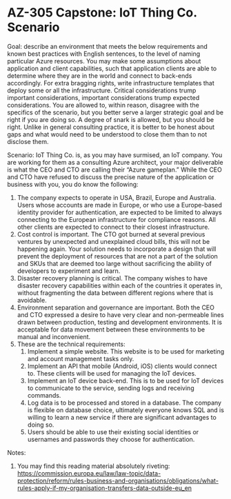 # AZ-305 Capstone: IoT Thing Co. Scenario

Goal: describe an environment that meets the below requirements and known best practices with English sentences, to the level of naming particular Azure resources. You may make some assumptions about application and client capabilities, such that application clients are able to determine where they are in the world and connect to back-ends accordingly. For extra bragging rights, write infrastructure templates that deploy some or all the infrastructure.
Critical considerations trump important considerations, important considerations trump expected considerations. You are allowed to, within reason, disagree with the specifics of the scenario, but you better serve a larger strategic goal and be right if you are doing so. A degree of snark is allowed, but you should be right. Unlike in general consulting practice, it is better to be honest about gaps and what would need to be understood to close them than to not disclose them. 

Scenario: IoT Thing Co. is, as you may have surmised, an IoT company. You are working for them as a consulting Azure architect, your major deliverable is what the CEO and CTO are calling their “Azure gameplan.” While the CEO and CTO have refused to discuss the precise nature of the application or business with you, you do know the following: 
1.	The company expects to operate in USA, Brazil, Europe and Australia. Users whose accounts are made in Europe, or who use a Europe-based identity provider for authentication, are expected to be limited to always connecting to the European infrastructure for compliance reasons. All other clients are expected to connect to their closest infrastructure.
2.	Cost control is important. The CTO got burned at several previous ventures by unexpected and unexplained cloud bills, this will not be happening again. Your solution needs to incorporate a design that will prevent the deployment of resources that are not a part of the solution and SKUs that are deemed too large without sacrificing the ability of developers to experiment and learn.
3.	Disaster recovery planning is critical. The company wishes to have disaster recovery capabilities within each of the countries it operates in, without fragmenting the data between different regions where that is avoidable.
4.	Environment separation and governance are important. Both the CEO and CTO expressed a desire to have very clear and non-permeable lines drawn between production, testing and development environments. It is acceptable for data movement between these environments to be manual and inconvenient. 
5.	These are the technical requirements: 
    1. Implement a simple website. This website is to be used for marketing and account management tasks only. 
    2. Implement an API that mobile (Android, iOS) clients would connect to. These clients will be used for managing the IoT devices.
    3. Implement an IoT device back-end. This is to be used for IoT devices to communicate to the service, sending logs and receiving commands.
    4. Log data is to be processed and stored in a database. The company is flexible on database choice, ultimately everyone knows SQL and is willing to learn a new service if there are significant advantages to doing so.
    5. Users should be able to use their existing social identities or usernames and passwords they choose for authentication.

Notes: 
1.	You may find this reading material absolutely riveting: https://commission.europa.eu/law/law-topic/data-protection/reform/rules-business-and-organisations/obligations/what-rules-apply-if-my-organisation-transfers-data-outside-eu_en
